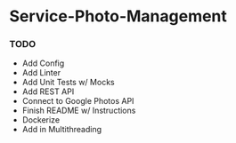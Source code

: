 # Service-Photo-Management


### TODO
- Add Config
- Add Linter
- Add Unit Tests w/ Mocks
- Add REST API
- Connect to Google Photos API
- Finish README w/ Instructions
- Dockerize
- Add in Multithreading